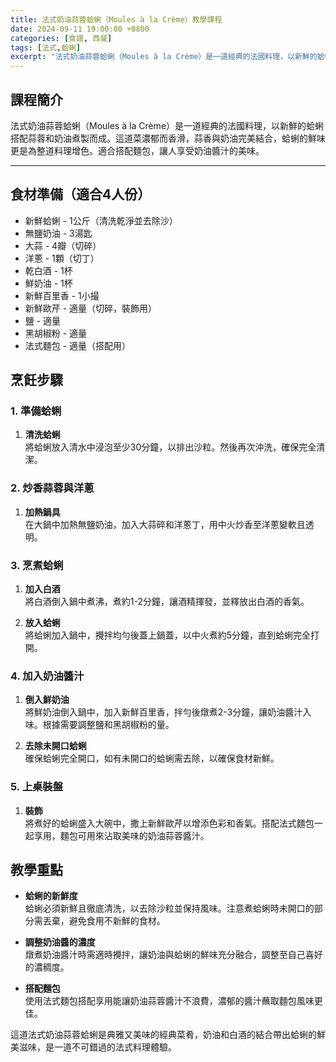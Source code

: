 ```yaml
---
title: 法式奶油蒜蓉蛤蜊（Moules à la Crème）教學課程
date: 2024-09-11 19:00:00 +0800
categories: [食譜, 西餐]
tags: [法式,蛤蜊] 
excerpt: "法式奶油蒜蓉蛤蜊（Moules à la Crème）是一道經典的法國料理，以新鮮的蛤蜊搭配蒜蓉和奶油煮製而成。這道菜濃郁而香滑，蒜香與奶油完美結合，蛤蜊的鮮味更是為整道料理增色。適合搭配麵包，讓人享受奶油醬汁的美味"
---
```


## 課程簡介  
法式奶油蒜蓉蛤蜊（Moules à la Crème）是一道經典的法國料理，以新鮮的蛤蜊搭配蒜蓉和奶油煮製而成。這道菜濃郁而香滑，蒜香與奶油完美結合，蛤蜊的鮮味更是為整道料理增色。適合搭配麵包，讓人享受奶油醬汁的美味。

---

## 食材準備（適合4人份）

- 新鮮蛤蜊 - 1公斤（清洗乾淨並去除沙）
- 無鹽奶油 - 3湯匙
- 大蒜 - 4瓣（切碎）
- 洋蔥 - 1顆（切丁）
- 乾白酒 - 1杯
- 鮮奶油 - 1杯
- 新鮮百里香 - 1小撮
- 新鮮歐芹 - 適量（切碎，裝飾用）
- 鹽 - 適量
- 黑胡椒粉 - 適量
- 法式麵包 - 適量（搭配用）

## 烹飪步驟

### 1. **準備蛤蜊**

1. **清洗蛤蜊**  
   將蛤蜊放入清水中浸泡至少30分鐘，以排出沙粒。然後再次沖洗，確保完全清潔。

### 2. **炒香蒜蓉與洋蔥**

1. **加熱鍋具**  
   在大鍋中加熱無鹽奶油，加入大蒜碎和洋蔥丁，用中火炒香至洋蔥變軟且透明。

### 3. **烹煮蛤蜊**

1. **加入白酒**  
   將白酒倒入鍋中煮沸，煮約1-2分鐘，讓酒精揮發，並釋放出白酒的香氣。

2. **放入蛤蜊**  
   將蛤蜊加入鍋中，攪拌均勻後蓋上鍋蓋，以中火煮約5分鐘，直到蛤蜊完全打開。

### 4. **加入奶油醬汁**

1. **倒入鮮奶油**  
   將鮮奶油倒入鍋中，加入新鮮百里香，拌勻後燉煮2-3分鐘，讓奶油醬汁入味。根據需要調整鹽和黑胡椒粉的量。

2. **去除未開口蛤蜊**  
   確保蛤蜊完全開口，如有未開口的蛤蜊需去除，以確保食材新鮮。

### 5. **上桌裝盤**

1. **裝飾**  
   將煮好的蛤蜊盛入大碗中，撒上新鮮歐芹以增添色彩和香氣。搭配法式麵包一起享用，麵包可用來沾取美味的奶油蒜蓉醬汁。

## 教學重點

- **蛤蜊的新鮮度**  
  蛤蜊必須新鮮且徹底清洗，以去除沙粒並保持風味。注意煮蛤蜊時未開口的部分需丟棄，避免食用不新鮮的食材。

- **調整奶油醬的濃度**  
  燉煮奶油醬汁時需適時攪拌，讓奶油與蛤蜊的鮮味充分融合，調整至自己喜好的濃稠度。

- **搭配麵包**  
  使用法式麵包搭配享用能讓奶油蒜蓉醬汁不浪費，濃郁的醬汁蘸取麵包風味更佳。

這道法式奶油蒜蓉蛤蜊是典雅又美味的經典菜肴，奶油和白酒的結合帶出蛤蜊的鮮美滋味，是一道不可錯過的法式料理體驗。
